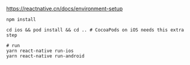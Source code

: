 https://reactnative.cn/docs/environment-setup

```
npm install
```


```
cd ios && pod install && cd .. # CocoaPods on iOS needs this extra step
```
```
# run
yarn react-native run-ios
yarn react-native run-android
```
